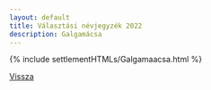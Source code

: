 ```yaml
---
layout: default
title: Választási névjegyzék 2022
description: Galgamácsa
---
```


{% include settlementHTMLs/Galgamaacsa.html %}

[Vissza](../)